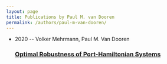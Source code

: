 ```yaml
---
layout: page
title: Publications by Paul M. van Dooren
permalink: /authors/paul-m-van-dooren/
---
```


<ul class="post-list">

  <li>
    <span class="post-meta">2020 -- Volker Mehrmann, Paul M. Van Dooren</span>
    <h3><a class="post-link" href="../../optimal-robustness-of-port-hamiltonian-systems">Optimal Robustness of Port-Hamiltonian Systems</a></h3>
  </li>
</ul>
